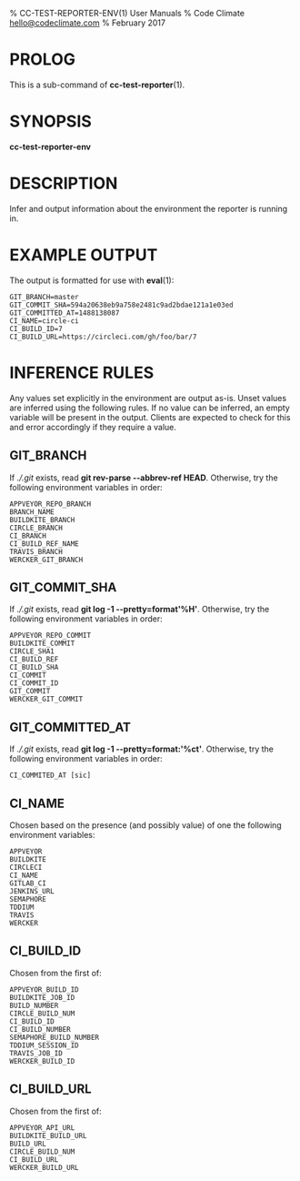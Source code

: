 % CC-TEST-REPORTER-ENV(1) User Manuals
% Code Climate <hello@codeclimate.com>
% February 2017

# PROLOG

This is a sub-command of **cc-test-reporter**(1).

# SYNOPSIS

**cc-test-reporter-env**

# DESCRIPTION

Infer and output information about the environment the reporter is running in.

# EXAMPLE OUTPUT

The output is formatted for use with **eval**(1):

    GIT_BRANCH=master
    GIT_COMMIT_SHA=594a20638eb9a758e2481c9ad2bdae121a1e03ed
    GIT_COMMITTED_AT=1488138087
    CI_NAME=circle-ci
    CI_BUILD_ID=7
    CI_BUILD_URL=https://circleci.com/gh/foo/bar/7

# INFERENCE RULES

Any values set explicitly in the environment are output as-is. Unset values are
inferred using the following rules. If no value can be inferred, an empty
variable will be present in the output. Clients are expected to check for this
and error accordingly if they require a value.

## GIT_BRANCH

If *./.git* exists, read **git rev-parse --abbrev-ref HEAD**. Otherwise, try the
following environment variables in order:

    APPVEYOR_REPO_BRANCH
    BRANCH_NAME
    BUILDKITE_BRANCH
    CIRCLE_BRANCH
    CI_BRANCH
    CI_BUILD_REF_NAME
    TRAVIS_BRANCH
    WERCKER_GIT_BRANCH

## GIT_COMMIT_SHA

If *./.git* exists, read **git log -1 --pretty=format'%H'**. Otherwise, try the
following environment variables in order:

    APPVEYOR_REPO_COMMIT
    BUILDKITE_COMMIT
    CIRCLE_SHA1
    CI_BUILD_REF
    CI_BUILD_SHA
    CI_COMMIT
    CI_COMMIT_ID
    GIT_COMMIT
    WERCKER_GIT_COMMIT

## GIT_COMMITTED_AT

If *./.git* exists, read **git log -1 --pretty=format:'%ct'**. Otherwise, try
the following environment variables in order:

    CI_COMMITED_AT [sic]

## CI_NAME

Chosen based on the presence (and possibly value) of one the following
environment variables:

    APPVEYOR
    BUILDKITE
    CIRCLECI
    CI_NAME
    GITLAB_CI
    JENKINS_URL
    SEMAPHORE
    TDDIUM
    TRAVIS
    WERCKER

## CI_BUILD_ID

Chosen from the first of:

    APPVEYOR_BUILD_ID
    BUILDKITE_JOB_ID
    BUILD_NUMBER
    CIRCLE_BUILD_NUM
    CI_BUILD_ID
    CI_BUILD_NUMBER
    SEMAPHORE_BUILD_NUMBER
    TDDIUM_SESSION_ID
    TRAVIS_JOB_ID
    WERCKER_BUILD_ID

## CI_BUILD_URL

Chosen from the first of:

    APPVEYOR_API_URL
    BUILDKITE_BUILD_URL
    BUILD_URL
    CIRCLE_BUILD_NUM
    CI_BUILD_URL
    WERCKER_BUILD_URL
